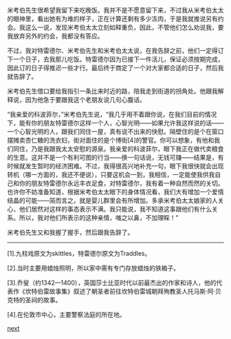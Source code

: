 
米考伯先生很希望我留下来吃晚饭。我并不是不愿意留下来，不过我从米考伯太太的眼神里，看出她有为难的样子，正在计算还剩有多少冻肉，于是我就推说另有约会。我这么一说，发现米考伯太太立刻如释重负，因此，不管他们怎么劝说我，要我放弃另外的约会，我都没有答应。

不过，我对特雷德尔、米考伯先生和米考伯太太说，在我告辞之前，他们一定得订下一个日子，去我那儿吃饭。特雷德尔因为已接下一件活儿，保证必须按期完成，因此订的日子得推迟一些才行。最后终于商定了一个对大家都合适的日子，然后我就告辞了。

米考伯先生借口要给我指引一条比来时近的路，陪我走到街道的拐角处。他跟我解释说，因为他急于要跟我这个老朋友说几句心腹话。

“我亲爱的科波菲尔，”米考伯先生说，“我几乎用不着跟你说，在我们目前的情况下，能有你的朋友特雷德尔这样一个人，心智光明——如果允许我这样说的话——一个心智光明的人，跟我们同住一屋，真有说不出来的快慰。隔壁住的是个在窗口摆摊卖杏仁糖的洗衣妇，街对面住的是个博街[4]的警官。你可以想象，有他和我们同住，乃是我跟我太太安慰的源泉。我亲爱的科波菲尔，眼下我正在做代卖粮食的生意。这并不是一个有利可图的行当——换一句话说，无钱可赚——结果是，有时候就发生暂时的经济困难。不过，我得很高兴地补充一句，眼下我很快就会出现转机（哪一方面的，我还不便说），只要这机会一到，我相信，一定能使我供我自己和你的朋友特雷德尔永远丰衣足食，对特雷德尔，我有着一种自然而然的关切。也许你不妨准备知道，根据米考伯太太眼下的身体情况看，我们大有增加一个爱情结晶的可能——简而言之，就是婴儿群里会有所增加。多承米考伯太太娘家的人关心，他们居然对这样的事态表示不满。我只能说，我不知道这事跟他们有什么关系。所以，我对他们所表示的这种亲情，嗤之以鼻，不加理睬！”

米考伯先生又和我握了握手，然后跟我告辞了。

* * *

[1].九柱戏原文为skittles，特雷德尔原文为Traddles。

[2].当时主要用蜡烛照明，所以家中需有专门存放蜡烛的铁箱子。

[3].乔叟（约1342—1400），英国莎士比亚时代以前最杰出的作家和诗人，他的代表作《坎特伯雷故事集》叙述了朝圣者前往坎特伯雷城朝拜殉教圣人托马斯·阿·贝克特的圣祠的故事。

[4].在伦敦市中心，主要警察法庭的所在地。

[next](page365)